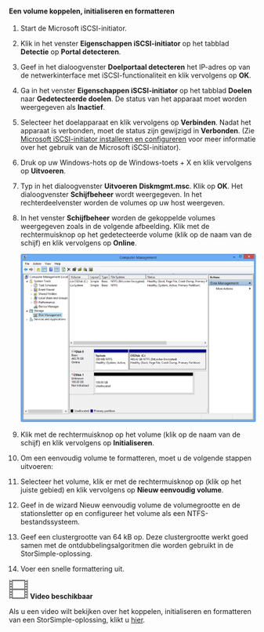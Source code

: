 <!--author=SharS last changed: 9/17/15-->

#### Een volume koppelen, initialiseren en formatteren

1. Start de Microsoft iSCSI-initiator.

2. Klik in het venster **Eigenschappen iSCSI-initiator** op het tabblad **Detectie** op **Portal detecteren**.

3. Geef in het dialoogvenster **Doelportaal detecteren** het IP-adres op van de netwerkinterface met iSCSI-functionaliteit en klik vervolgens op **OK**. 

4. Ga in het venster **Eigenschappen iSCSI-initiator** op het tabblad **Doelen** naar **Gedetecteerde doelen**. De status van het apparaat moet worden weergegeven als **Inactief**.

5. Selecteer het doelapparaat en klik vervolgens op **Verbinden**. Nadat het apparaat is verbonden, moet de status zijn gewijzigd in **Verbonden**. (Zie [Microsoft iSCSI-initiator installeren en configureren][1] voor meer informatie over het gebruik van de Microsoft iSCSI-initiator).

6. Druk op uw Windows-hots op de Windows-toets + X en klik vervolgens op **Uitvoeren**. 

7. Typ in het dialoogvenster **Uitvoeren** **Diskmgmt.msc**. Klik op **OK**. Het dialoogvenster **Schijfbeheer** wordt weergegeven. In het rechterdeelvenster worden de volumes op uw host weergeven.

8. In het venster **Schijfbeheer** worden de gekoppelde volumes weergegeven zoals in de volgende afbeelding. Klik met de rechtermuisknop op het gedetecteerde volume (klik op de naam van de schijf) en klik vervolgens op **Online**.

     ![Opmaakvolume initialiseren](./media/storsimple-mount-initialize-format-volume/HCS_InitializeFormatVolume-include.png) 

9. Klik met de rechtermuisknop op het volume (klik op de naam van de schijf) en klik vervolgens op **Initialiseren**.

10. Om een eenvoudig volume te formatteren, moet u de volgende stappen uitvoeren:
  1. Selecteer het volume, klik er met de rechtermuisknop op (klik op het juiste gebied) en klik vervolgens op **Nieuw eenvoudig volume**.
  2. Geef in de wizard Nieuw eenvoudig volume de volumegrootte en de stationsletter op en configureer het volume als een NTFS-bestandssysteem.
  3. Geef een clustergrootte van 64 kB op. Deze clustergrootte werkt goed samen met de ontdubbelingsalgoritmen die worden gebruikt in de StorSimple-oplossing.
  4. Voer een snelle formattering uit.

![Video beschikbaar](./media/storsimple-mount-initialize-format-volume/Video_icon.png) **Video beschikbaar**

Als u een video wilt bekijken over het koppelen, initialiseren en formatteren van een StorSimple-oplossing, klikt u [hier](https://azure.microsoft.com/documentation/videos/mount-initialize-and-format-a-storsimple-volume/).

<!--Link references-->
[1]: https://technet.microsoft.com/library/ee338480(WS.10).aspx



<!--HONumber=Jun16_HO2-->


